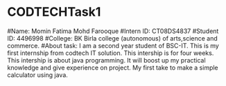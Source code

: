 # CODTECHTask1
#Name: Momin Fatima Mohd Farooque
#Intern ID: CT08DS4837
#Student ID: 4496998
#College: BK Birla college (autonomous) of arts,science and commerce.
#About task: I am a second year student of BSC-IT. This is my first internship from codtech IT solution. This intership is for four
weeks. This intership is about java programming. It will boost up my practical knowledge and give experience on project. My first take 
to make a simple calculator using java.
